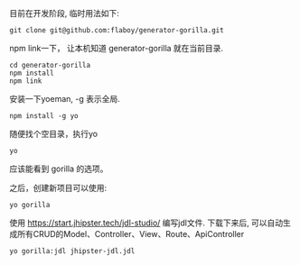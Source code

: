 目前在开发阶段, 临时用法如下:

```
git clone git@github.com:flaboy/generator-gorilla.git
```

npm link一下， 让本机知道 generator-gorilla 就在当前目录.
```
cd generator-gorilla
npm install
npm link
```

安装一下yoeman,  -g 表示全局.
```
npm install -g yo
```

随便找个空目录，执行yo
```
yo
```
应该能看到 gorilla 的选项。

之后，创建新项目可以使用:
```
yo gorilla
```

使用 https://start.jhipster.tech/jdl-studio/ 编写jdl文件. 
下载下来后, 可以自动生成所有CRUD的Model、Controller、View、Route、ApiController
```
yo gorilla:jdl jhipster-jdl.jdl
```
